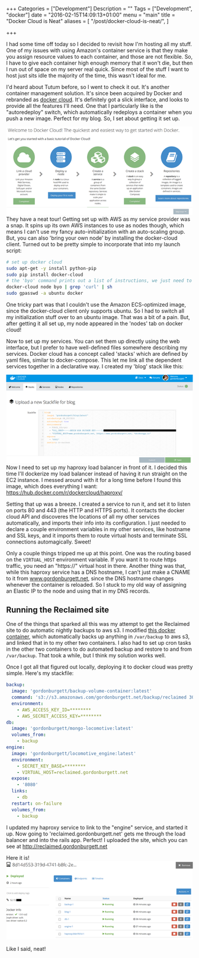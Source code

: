 +++
Categories = ["Development"]
Description = ""
Tags = ["Development", "docker"]
date = "2016-02-15T14:09:13+01:00"
menu = "main"
title = "Docker Cloud is Neat"
aliases = [
  "/post/docker-cloud-is-neat/",
]

+++

I had some time off today so I decided to revisit how I'm hosting all my stuff.  One of my issues with using Amazon's container service is that they make you assign resource values to each container, and those are not flexible.  So, I have to give each container high enough memory that it won't die, but then I run out of space on my server real quick.  Since most of the stuff I want to host just sits idle the majority of the time, this wasn't ideal for me.

I'd heard about Tutum before, so I went to check it out.  It's another container management solution.  It's since been acquired by Docker and rebranded as [docker cloud](https://cloud.docker.com).  It's definitely got a slick interface, and looks to provide all the features I'll need.  One that I particularly like is the "autoredeploy" switch, which automatically redeploys a container when you push a new image.  Perfect for my blog.  So, I set about getting it set up.

![Docker cloud tour](/.640x/images/2016/docker-cloud-tour.png)
They have a neat tour!  Getting set up with AWS as my service provider was a snap.  It spins up its own AWS instances to use as nodes though, which means I can't use my fancy auto-initialization with an auto-scaling group.  But, you can also 'bring your own node' by installing the docker-cloud client.  Turned out to be pretty simple to incorporate that into my launch script:

```bash
# set up docker cloud
sudo apt-get -y install python-pip
sudo pip install docker-cloud
# the 'byo' command prints out a list of instructions, we just need to run the line with the curl command.
docker-cloud node byo | grep 'curl' | sh
sudo gpasswd -a ubuntu docker
```
One tricky part was that I couldn't use the Amazon ECS-optimized image, since the docker-cloud client only supports ubuntu.  So I had to switch all my initialization stuff over to an ubuntu image.  That was a bit of a pain.  But, after getting it all set up, my node appeared in the 'nodes' tab on docker cloud!

Now to set up my services.  You can set them up directly using the web interface, but I prefer to have well-defined files somewhere describing my services.  Docker cloud has a concept called 'stacks' which are defined by yaml files, similar to docker-compose.  This let me link all the dependent services together in a declarative way.  I created my 'blog' stack like this:

![Blog stackfile](/.640x/images/2016/blog-stack-yaml.png)
Now I need to set up my haproxy load balancer in front of it.  I decided this time I'll dockerize my load balancer instead of having it run straight on the EC2 instance.  I messed around with it for a long time before I found this image, which does everything I want: https://hub.docker.com/r/dockercloud/haproxy/

Setting that up was a breeze.  I created a service to run it, and set it to listen on ports 80 and 443 (the HTTP and HTTPS ports).  It contacts the docker cloud API and discoveres the locations of all my other services automatically, and imports their info into its configuration.  I just needed to declare a couple environment variables in my other services, like hostname and SSL keys, and it imports them to route virtual hosts and terminate SSL connections automagically.  Sweet!

Only a couple things tripped me up at this point.  One was the routing based on the `VIRTUAL_HOST` environment variable.  If you want it to route https traffic, you need an "https://" virtual host in there.  Another thing was that, while this haproxy service has a DNS hostname, I can't just make a CNAME to it from www.gordonburgett.net, since the DNS hostname changes whenever the container is reloaded.  So I stuck to my old way of assigning an Elastic IP to the node and using that in my DNS records.

## Running the Reclaimed site

One of the things that sparked all this was my attempt to get the Reclaimed site to do automatic nightly backups to aws s3.  I modified [this docker container](https://hub.docker.com/r/yaronr/backup-volume-container/), which automatically backs up anything in `/var/backup` to aws s3, and linked that in to my other two containers.  I also had to set up cron tasks in the other two containers to do automated backup and restore to and from `/var/backup`.  That took a while, but I think my solution works well.

Once I got all that figured out locally, deploying it to docker cloud was pretty simple.  Here's my stackfile:

```yaml
backup:
  image: 'gordonburgett/backup-volume-container:latest'
  command: 's3://s3.amazonaws.com/gordonburgett.net/backup/reclaimed 30'
  environment:
    - AWS_ACCESS_KEY_ID=********
    - AWS_SECRET_ACCESS_KEY=********
db:
  image: 'gordonburgett/mongo-locomotive:latest'
  volumes_from:
    - backup
engine:
  image: 'gordonburgett/locomotive_engine:latest'
  environment:
    - SECRET_KEY_BASE=********
    - VIRTUAL_HOST=reclaimed.gordonburgett.net
  expose:
    - '8080'
  links:
    - db
  restart: on-failure
  volumes_from:
    - backup
```

I updated my haproxy service to link to the "engine" service, and started it up.  Now going to 'reclaimed.gordonburgett.net' gets me through the load balancer and into the rails app.  Perfect!  I uploaded the site, which you can see at http://reclaimed.gordonburgett.net

Here it is!
![The node with everything running](/.640x/images/2016/docker-cloud-node.png)

Like I said, neat!